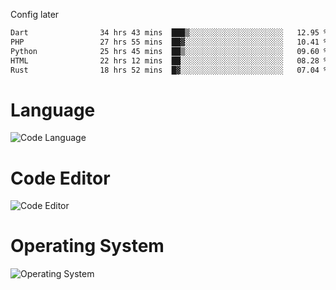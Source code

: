 <!-- ## Hi there 👋 -->
Config later

<!--
**rickrck/rickrck** is a ✨ _special_ ✨ repository because its `README.md` (this file) appears on your GitHub profile.

Here are some ideas to get you started:

- 🔭 I’m currently working on ...
- 🌱 I’m currently learning ...
- 👯 I’m looking to collaborate on ...
- 🤔 I’m looking for help with ...
- 💬 Ask me about ...
- 📫 How to reach me: ...
- 😄 Pronouns: ...
- ⚡ Fun fact: ...
-->

<!--START_SECTION:waka-->

```txt
Dart                34 hrs 43 mins  ███▒░░░░░░░░░░░░░░░░░░░░░   12.95 %
PHP                 27 hrs 55 mins  ██▓░░░░░░░░░░░░░░░░░░░░░░   10.41 %
Python              25 hrs 45 mins  ██▒░░░░░░░░░░░░░░░░░░░░░░   09.60 %
HTML                22 hrs 12 mins  ██░░░░░░░░░░░░░░░░░░░░░░░   08.28 %
Rust                18 hrs 52 mins  █▓░░░░░░░░░░░░░░░░░░░░░░░   07.04 %
```

<!--END_SECTION:waka-->

# Language
![Code Language](https://wakatime.com/share/@Rie/857855bd-8826-4360-bd0b-30668e651616.svg)

# Code Editor
![Code Editor](https://wakatime.com/share/@Rie/630d1d98-3d54-4afd-a23d-fa79134fc528.svg)

# Operating System
![Operating System](https://wakatime.com/share/@Rie/a7b1eb7d-159b-4b03-8226-3a05ad998782.svg)
